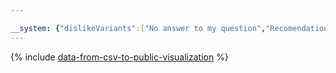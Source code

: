 ```yaml
---

__system: {"dislikeVariants":["No answer to my question","Recomendations didn't help","The content doesn't match title","Other"]}
---
```

{% include [data-from-csv-to-public-visualization](../../_includes/tutorials/data-from-csv-to-public-visualization.md) %}
